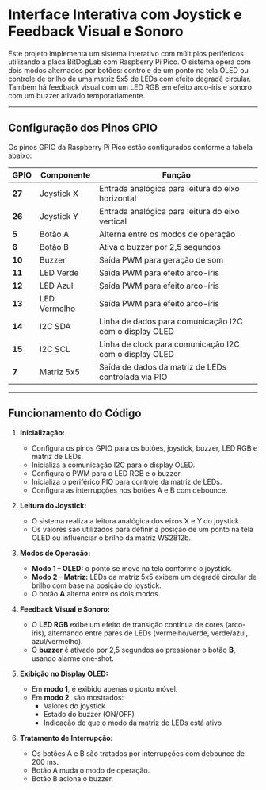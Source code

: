 # Interface Interativa com Joystick e Feedback Visual e Sonoro  
Este projeto implementa um sistema interativo com múltiplos periféricos utilizando a placa BitDogLab com Raspberry Pi Pico. O sistema opera com dois modos alternados por botões: controle de um ponto na tela OLED ou controle de brilho de uma matriz 5x5 de LEDs com efeito degradê circular. Também há feedback visual com um LED RGB em efeito arco-íris e sonoro com um buzzer ativado temporariamente.  

---

## **Configuração dos Pinos GPIO**

Os pinos GPIO da Raspberry Pi Pico estão configurados conforme a tabela abaixo:

| GPIO   | Componente      | Função                                                                 |
|--------|-----------------|------------------------------------------------------------------------|
| **27** | Joystick X      | Entrada analógica para leitura do eixo horizontal                     |
| **26** | Joystick Y      | Entrada analógica para leitura do eixo vertical                       |
| **5**  | Botão A         | Alterna entre os modos de operação                                    |
| **6**  | Botão B         | Ativa o buzzer por 2,5 segundos                                       |
| **10** | Buzzer          | Saída PWM para geração de som                                         |
| **11** | LED Verde       | Saída PWM para efeito arco-íris                                       |
| **12** | LED Azul        | Saída PWM para efeito arco-íris                                       |
| **13** | LED Vermelho    | Saída PWM para efeito arco-íris                                       |
| **14** | I2C SDA         | Linha de dados para comunicação I2C com o display OLED                |
| **15** | I2C SCL         | Linha de clock para comunicação I2C com o display OLED                |
| **7**  | Matriz 5x5      | Saída de dados da matriz de LEDs controlada via PIO                   |

---

## **Funcionamento do Código**

1. **Inicialização:**

   - Configura os pinos GPIO para os botões, joystick, buzzer, LED RGB e matriz de LEDs.
   - Inicializa a comunicação I2C para o display OLED.
   - Configura o PWM para o LED RGB e o buzzer.
   - Inicializa o periférico PIO para controle da matriz de LEDs.
   - Configura as interrupções nos botões A e B com debounce.

2. **Leitura do Joystick:**

   - O sistema realiza a leitura analógica dos eixos X e Y do joystick.
   - Os valores são utilizados para definir a posição de um ponto na tela OLED ou influenciar o brilho da matriz WS2812b.

3. **Modos de Operação:**

   - **Modo 1 – OLED:** o ponto se move na tela conforme o joystick.
   - **Modo 2 – Matriz:** LEDs da matriz 5x5 exibem um degradê circular de brilho com base na posição do joystick.
   - O botão **A** alterna entre os dois modos.

4. **Feedback Visual e Sonoro:**

   - O **LED RGB** exibe um efeito de transição contínua de cores (arco-íris), alternando entre pares de LEDs (vermelho/verde, verde/azul, azul/vermelho).
   - O **buzzer** é ativado por 2,5 segundos ao pressionar o botão **B**, usando alarme one-shot.

5. **Exibição no Display OLED:**

   - Em **modo 1**, é exibido apenas o ponto móvel.
   - Em **modo 2**, são mostrados:  
     - Valores do joystick  
     - Estado do buzzer (ON/OFF)  
     - Indicação de que o modo da matriz de LEDs está ativo

6. **Tratamento de Interrupção:**

   - Os botões A e B são tratados por interrupções com debounce de 200 ms.
   - Botão A muda o modo de operação.
   - Botão B aciona o buzzer.

